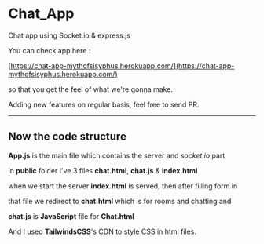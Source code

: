 # Chat_App
Chat app using Socket.io &amp; express.js

You can check app here :

[https://chat-app-mythofsisyphus.herokuapp.com/](https://chat-app-mythofsisyphus.herokuapp.com/)

so that you get the feel of what we're gonna make.

Adding new features on regular basis, feel free to send PR.

----------------------------------------------------------------------

## **Now the code structure**

**App.js** is the main file which contains the server and *socket.io* part

in **public** folder I've 3 files **chat.html**, **chat.js** & **index.html**

when we start the server **index.html** is served, then after filling form in 

that file we redirect to **chat.html** which is for rooms and chatting and 

**chat.js** is **JavaScript** file for **Chat.html**

And I used **TailwindsCSS**'s CDN to style CSS in html files.
